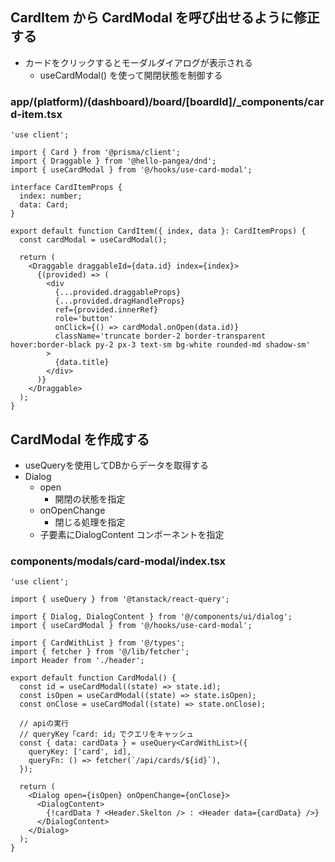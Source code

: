 ## CardItem から CardModal を呼び出せるように修正する

- カードをクリックするとモーダルダイアログが表示される
	- useCardModal() を使って開閉状態を制御する

### app/(platform)/(dashboard)/board/\[boardId]/\_components/card-item.tsx

```tsx
'use client';

import { Card } from '@prisma/client';
import { Draggable } from '@hello-pangea/dnd';
import { useCardModal } from '@/hooks/use-card-modal';

interface CardItemProps {
  index: number;
  data: Card;
}

export default function CardItem({ index, data }: CardItemProps) {
  const cardModal = useCardModal();

  return (
    <Draggable draggableId={data.id} index={index}>
      {(provided) => (
        <div
          {...provided.draggableProps}
          {...provided.dragHandleProps}
          ref={provided.innerRef}
          role='button'
          onClick={() => cardModal.onOpen(data.id)}
          className='truncate border-2 border-transparent hover:border-black py-2 px-3 text-sm bg-white rounded-md shadow-sm'
        >
          {data.title}
        </div>
      )}
    </Draggable>
  );
}
```

## CardModal を作成する

- useQueryを使用してDBからデータを取得する
- Dialog
	- open
		- 開閉の状態を指定
	- onOpenChange
		- 閉じる処理を指定
	- 子要素にDialogContent コンポーネントを指定

### components/modals/card-modal/index.tsx

```tsx
'use client';

import { useQuery } from '@tanstack/react-query';

import { Dialog, DialogContent } from '@/components/ui/dialog';
import { useCardModal } from '@/hooks/use-card-modal';

import { CardWithList } from '@/types';
import { fetcher } from '@/lib/fetcher';
import Header from './header';

export default function CardModal() {
  const id = useCardModal((state) => state.id);
  const isOpen = useCardModal((state) => state.isOpen);
  const onClose = useCardModal((state) => state.onClose);

  // apiの実行
  // queryKey「card: id」でクエリをキャッシュ
  const { data: cardData } = useQuery<CardWithList>({
    queryKey: ['card', id],
    queryFn: () => fetcher(`/api/cards/${id}`),
  });

  return (
    <Dialog open={isOpen} onOpenChange={onClose}>
      <DialogContent>
        {!cardData ? <Header.Skelton /> : <Header data={cardData} />}
      </DialogContent>
    </Dialog>
  );
}
```